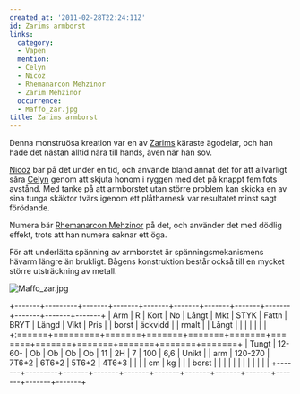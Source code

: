 ```yaml
---
created_at: '2011-02-28T22:24:11Z'
id: Zarims armborst
links:
  category:
  - Vapen
  mention:
  - Celyn
  - Nicoz
  - Rhemanarcon Mehzinor
  - Zarim Mehzinor
  occurrence:
  - Maffo_zar.jpg
title: Zarims armborst
---
```


Denna monstruösa kreation var en av [Zarims] käraste ägodelar, och han hade det nästan alltid nära
till hands, även när han sov.

[Nicoz] bar på det under en tid, och använde bland annat det för att allvarligt såra [Celyn] genom
att skjuta honom i ryggen med det på knappt fem fots avstånd. Med tanke på att armborstet utan
större problem kan skicka en av sina tunga skäktor tvärs igenom ett plåtharnesk var resultatet minst
sagt förödande.

Numera bär [Rhemanarcon Mehzinor] på det, och använder det med dödlig effekt, trots att han numera
saknar ett öga.

För att underlätta spänning av armborstet är spänningsmekanismens hävarm längre än brukligt. Bågens
konstruktion består också till en mycket större utsträckning av metall.

![][1]

+-------+---------+-------+-------+-------+-------+-------+-------+-------+-------+-------+-------+
| Arm   | R       | Kort  | No    | Långt | Mkt   | STYK  | Fattn | BRYT  | Längd | Vikt  | Pris  |
| borst | äckvidd |       | rmalt |       | Långt |       |       |       |       |       |       |
+:======+=========+=======+=======+=======+=======+=======+=======+=======+=======+=======+=======+
| Tungt | 12-60-  | Ob    | Ob    | Ob    | Ob    | 11    | 2H    | 7     | 100   | 6,6   | Unikt |
| arm   | 120-270 | 7T6+2 | 6T6+2 | 5T6+2 | 4T6+3 |       |       |       | cm    | kg    |       |
| borst |         |       |       |       |       |       |       |       |       |       |       |
+-------+---------+-------+-------+-------+-------+-------+-------+-------+-------+-------+-------+

  [Zarims]: Zarim_Mehzinor
  [Nicoz]: Nicoz
  [Celyn]: Celyn
  [Rhemanarcon Mehzinor]: Rhemanarcon_Mehzinor
  [1]: Maffo_zar.jpg "Maffo_zar.jpg"